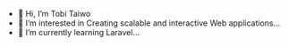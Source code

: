 - 👋 Hi, I’m Tobi Taiwo
- 👀 I’m interested in Creating scalable and interactive Web applications...
- 🌱 I’m currently learning Laravel...

<!---
Teetis001/Teetis001 is a ✨ special ✨ repository because its `README.md` (this file) appears on your GitHub profile.
You can click the Preview link to take a look at your changes.
--->
